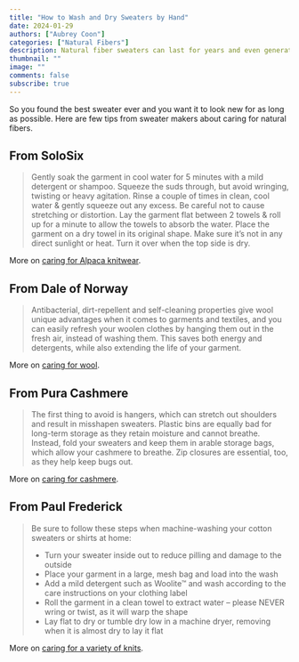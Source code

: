 ```yaml
---
title: "How to Wash and Dry Sweaters by Hand"
date: 2024-01-29
authors: ["Aubrey Coon"]
categories: ["Natural Fibers"]
description: Natural fiber sweaters can last for years and even generations with the proper care.
thumbnail: ""
image: ""
comments: false
subscribe: true
---
```


So you found the best sweater ever and you want it to look new for as long as possible. Here are few tips from sweater makers about caring for natural fibers.

## From SoloSix 

> Gently soak the garment in cool water for 5 minutes with a mild detergent or shampoo. Squeeze the suds through, but avoid wringing, twisting or heavy agitation. Rinse a couple of times in clean, cool water & gently squeeze out any excess. Be careful not to cause stretching or distortion. Lay the garment flat between 2 towels & roll up for a minute to allow the towels to absorb the water. Place the garment on a dry towel in its original shape. Make sure it’s not in any direct sunlight or heat. Turn it over when the top side is dry.

More on <a href="https://www.solosix.co/pages/care-instructions" target="_blank">caring for Alpaca knitwear</a>.

## From Dale of Norway

> Antibacterial, dirt-repellent and self-cleaning properties give wool unique advantages when it comes to garments and textiles, and you can easily refresh your woolen clothes by hanging them out in the fresh air, instead of washing them. This saves both energy and detergents, while also extending the life of your garment. 

More on <a href="https://us.daleofnorway.com/explore-dale/how-to-care-for-your-wool/" target="_blank">caring for wool</a>.

## From Pura Cashmere

> The first thing to avoid is hangers, which can stretch out shoulders and result in misshapen sweaters. Plastic bins are equally bad for long-term storage as they retain moisture and cannot breathe. Instead, fold your sweaters and keep them in arable storage bags, which allow your cashmere to breathe. Zip closures are essential, too, as they help keep bugs out.

More on <a href="https://puracashmere.com/blogs/lifestyle/the-proper-storage-and-care-of-cashmere" target="_blank">caring for cashmere</a>.

## From Paul Frederick

> Be sure to follow these steps when machine-washing your cotton sweaters or shirts at home:
> * Turn your sweater inside out to reduce pilling and damage to the outside
> * Place your garment in a large, mesh bag and load into the wash
> * Add a mild detergent such as Woolite™ and wash according to the care instructions on your clothing label
> * Roll the garment in a clean towel to extract water – please NEVER wring or twist, as it will warp the shape
> * Lay flat to dry or tumble dry low in a machine dryer, removing when it is almost dry to lay it flat

More on <a href="https://www.paulfredrick.com/pages/how-to-care-for-knits-and-sweaters" target="_blank">caring for a variety of knits</a>.

